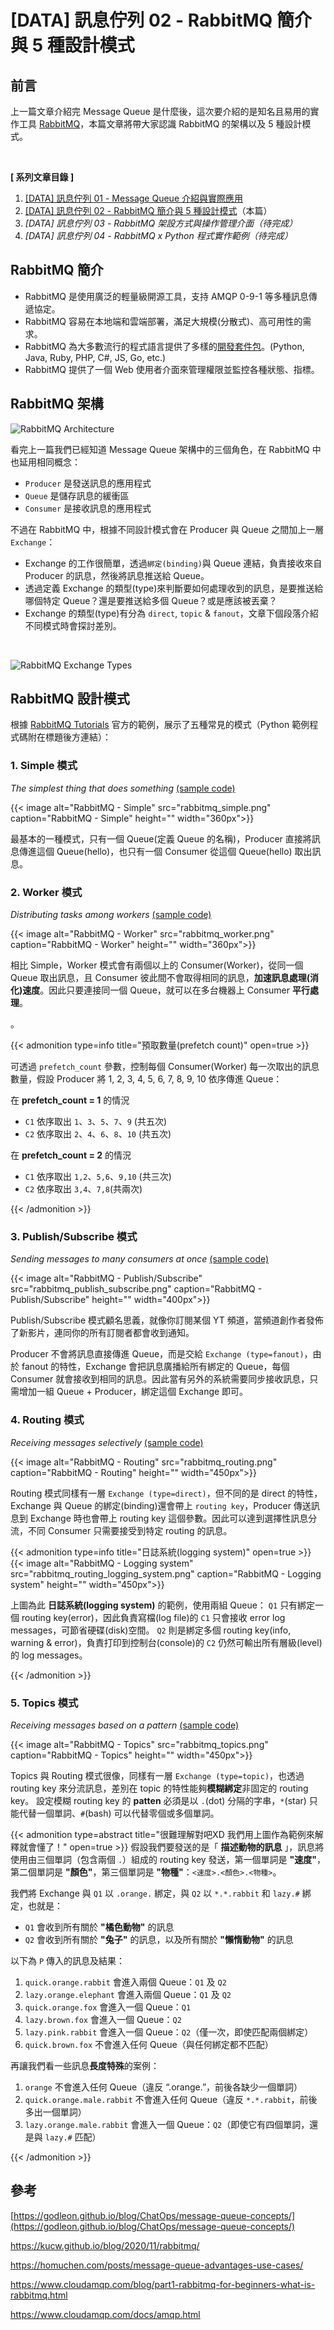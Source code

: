 # [DATA] 訊息佇列 02 - RabbitMQ 簡介與 5 種設計模式

<!--more-->

<!-- # RabbitMQ 介紹 -->

## 前言
上一篇文章介紹完 Message Queue 是什麼後，這次要介紹的是知名且易用的實作工具 [RabbitMQ](https://www.rabbitmq.com/)，本篇文章將帶大家認識 RabbitMQ 的架構以及 5 種設計模式。

<br>

**[ 系列文章目錄 ]**
1. [[DATA] 訊息佇列 01 - Message Queue 介紹與實際應用](/message-queue/)
2. [[DATA] 訊息佇列 02 - RabbitMQ 簡介與 5 種設計模式](/rabbitmq-intro/)（本篇）
3. *[DATA] 訊息佇列 03 - RabbitMQ 架設方式與操作管理介面（待完成）*
4. *[DATA] 訊息佇列 04 - RabbitMQ x Python 程式實作範例（待完成）*

## RabbitMQ 簡介

- RabbitMQ 是使用廣泛的輕量級開源工具，支持 AMQP 0-9-1 等多種訊息傳遞協定。
- RabbitMQ 容易在本地端和雲端部署，滿足大規模(分散式)、高可用性的需求。
- RabbitMQ 為大多數流行的程式語言提供了多樣的[開發套件包](https://www.rabbitmq.com/devtools.html)。(Python, Java, Ruby, PHP, C#, JS, Go, etc.)
- RabbitMQ 提供了一個 Web 使用者介面來管理權限並監控各種狀態、指標。

## RabbitMQ 架構
![RabbitMQ Architecture](rabbitmq_architecture.png "RabbitMQ Architecture")
    
看完上一篇我們已經知道 Message Queue 架構中的三個角色，在 RabbitMQ 中也延用相同概念：
- `Producer` 是發送訊息的應用程式
- `Queue` 是儲存訊息的緩衝區
- `Consumer` 是接收訊息的應用程式

不過在 RabbitMQ 中，根據不同設計模式會在 Producer 與 Queue 之間加上一層 `Exchange`：

- Exchange 的工作很簡單，透過`綁定(binding)`與 Queue 連結，負責接收來自 Producer 的訊息，然後將訊息推送給 Queue。
- 透過定義 Exchange 的類型(type)來判斷要如何處理收到的訊息，是要推送給哪個特定 Queue？還是要推送給多個 Queue？或是應該被丟棄？
- Exchange 的類型(type)有分為 `direct`, `topic` & `fanout`，文章下個段落介紹不同模式時會探討差別。

<br>

![RabbitMQ Exchange Types](rabbitmq_exchange_types.png "RabbitMQ Exchange Types")

<!-- <br></br> -->
## RabbitMQ 設計模式
根據 [RabbitMQ Tutorials](https://www.rabbitmq.com/getstarted.html) 官方的範例，展示了五種常見的模式（Python 範例程式碼附在標題後方連結）：

### 1. Simple 模式
*The simplest thing that does something* [(sample code)](https://www.rabbitmq.com/tutorials/tutorial-one-python.html)

<!--![Simple](01_python-one-overall.png "Simple")-->
{{< image alt="RabbitMQ - Simple" src="rabbitmq_simple.png" caption="RabbitMQ - Simple" height="" width="360px">}}
    
最基本的一種模式，只有一個 Queue(定義 Queue 的名稱)，Producer 直接將訊息傳進這個 Queue(hello)，也只有一個 Consumer 從這個 Queue(hello) 取出訊息。

### 2. Worker 模式
*Distributing tasks among workers* [(sample code)](https://www.rabbitmq.com/tutorials/tutorial-two-python.html)
    
<!--![Worker](02_python-two.png "Worker")-->
{{< image alt="RabbitMQ - Worker" src="rabbitmq_worker.png" caption="RabbitMQ - Worker" height="" width="360px">}}

相比 Simple，Worker 模式會有兩個以上的 Consumer(Worker)，從同一個 Queue 取出訊息，且 Consumer 彼此間不會取得相同的訊息，**加速訊息處理(消化)速度**。因此只要連接同一個 Queue，就可以在多台機器上 Consumer **平行處理**。

。

{{< admonition type=info title="預取數量(prefetch count)" open=true >}}

可透過 `prefetch_count` 參數，控制每個 Consumer(Worker) 每一次取出的訊息數量，假設 Producer 將  1, 2, 3, 4, 5, 6, 7, 8, 9, 10  依序傳進 Queue：

在 **prefetch_count = 1** 的情況
 - `C1` 依序取出 `1`、`3`、`5`、`7`、`9` (共五次)
 - `C2` 依序取出 `2`、`4`、`6`、`8`、`10` (共五次)

在 **prefetch_count = 2** 的情況
 - `C1` 依序取出 `1,2`、`5,6`、`9,10` (共三次)
 - `C2` 依序取出 `3,4`、`7,8`(共兩次)

 {{< /admonition >}}

### 3. Publish/Subscribe 模式    
*Sending messages to many consumers at once* [(sample code)](https://www.rabbitmq.com/tutorials/tutorial-three-python.html)
    
<!--![Publish/Subscribe](03_python-three.png "Publish/Subscribe")-->
{{< image alt="RabbitMQ - Publish/Subscribe" src="rabbitmq_publish_subscribe.png" caption="RabbitMQ - Publish/Subscribe" height="" width="400px">}}
    
Publish/Subscribe 模式顧名思義，就像你訂閱某個 YT 頻道，當頻道創作者發佈了新影片，連同你的所有訂閱者都會收到通知。

Producer 不會將訊息直接傳進 Queue，而是交給 `Exchange (type=fanout)`，由於 fanout 的特性，Exchange 會把訊息廣播給所有綁定的 Queue，每個 Consumer 就會接收到相同的訊息。因此當有另外的系統需要同步接收訊息，只需增加一組 Queue + Producer，綁定這個 Exchange 即可。

### 4. Routing 模式 
*Receiving messages selectively* [(sample code)](https://www.rabbitmq.com/tutorials/tutorial-four-python.html)
    
<!--![Routing](04_direct-exchange.png "Routing")-->
{{< image alt="RabbitMQ - Routing" src="rabbitmq_routing.png" caption="RabbitMQ - Routing" height="" width="450px">}}
    
Routing 模式同樣有一層 `Exchange (type=direct)`，但不同的是 direct 的特性，Exchange 與 Queue 的綁定(binding)還會帶上 `routing key`，Producer 傳送訊息到 Exchange 時也會帶上 routing key 這個參數。因此可以達到選擇性訊息分流，不同 Consumer 只需要接受到特定 routing 的訊息。
        
{{< admonition type=info title="日誌系統(logging system)" open=true >}}
{{< image alt="RabbitMQ - Logging system" src="rabbitmq_routing_logging_system.png" caption="RabbitMQ - Logging system" height="" width="450px">}}
        
上圖為此 **日誌系統(logging system)** 的範例，使用兩組 Queue：
 `Q1` 只有綁定一個 routing key(error)，因此負責寫檔(log file)的 `C1` 只會接收 error log messages，可節省硬碟(disk)空間。
 `Q2` 則是綁定多個 routing key(info, warning & error)，負責打印到控制台(console)的 `C2` 仍然可輸出所有層級(level)的 log messages。

{{< /admonition >}}

### 5. Topics 模式 
*Receiving messages based on a pattern* [(sample code)](https://www.rabbitmq.com/tutorials/tutorial-five-python.html)
    
<!--![Topics](06_python-five.png "Topics")-->
{{< image alt="RabbitMQ - Topics" src="rabbitmq_topics.png" caption="RabbitMQ - Topics" height="" width="450px">}}
    
Topics 與 Routing 模式很像，同樣有一層 `Exchange (type=topic)`，也透過 routing key 來分流訊息，差別在 topic 的特性能夠**模糊綁定**非固定的 routing key。 設定模糊 routing key 的 **patten** 必須是以 `.`(dot) 分隔的字串，`*`(star) 只能代替一個單詞、`#`(bash) 可以代替零個或多個單詞。


{{< admonition type=abstract title="很難理解對吧XD 我們用上圖作為範例來解釋就會懂了！" open=true >}}
假設我們要發送的是「 **描述動物的訊息** 」，訊息將使用由三個單詞（包含兩個 `.`）組成的 routing key 發送，第一個單詞是 **"速度"**，第二個單詞是 **"顏色"**，第三個單詞是 **"物種"**：`<速度>.<顏色>.<物種>`。

我們將 Exchange 與 `Q1` 以 `.orange.` 綁定，與 `Q2` 以 `*.*.rabbit` 和 `lazy.#` 綁定，也就是：
 - `Q1` 會收到所有關於 **"橘色動物"** 的訊息
 - `Q2` 會收到所有關於 **"兔子"** 的訊息，以及所有關於 **"懶惰動物"** 的訊息

以下為 `P` 傳入的訊息及結果：
1. `quick.orange.rabbit` 會進入兩個 Queue：`Q1` 及 `Q2`
2. `lazy.orange.elephant` 會進入兩個 Queue：`Q1` 及 `Q2`
3. `quick.orange.fox` 會進入一個 Queue：`Q1`
4. `lazy.brown.fox` 會進入一個 Queue：`Q2`
5. `lazy.pink.rabbit` 會進入一個 Queue：`Q2`（僅一次，即使匹配兩個綁定）
6. `quick.brown.fox` 不會進入任何 Queue（與任何綁定都不匹配）

再讓我們看一些訊息**長度特殊**的案例：
1. `orange` 不會進入任何 Queue（違反 “.orange.”，前後各缺少一個單詞）
2. `quick.orange.male.rabbit` 不會進入任何 Queue（違反 `*.*.rabbit`，前後多出一個單詞） 
3. `lazy.orange.male.rabbit` 會進入一個 Queue：`Q2`（即使它有四個單詞，還是與 `lazy.#` 匹配）

{{< /admonition >}}

## 參考
[https://godleon.github.io/blog/ChatOps/message-queue-concepts/](https://godleon.github.io/blog/ChatOps/message-queue-concepts/)

https://kucw.github.io/blog/2020/11/rabbitmq/

https://homuchen.com/posts/message-queue-advantages-use-cases/

https://www.cloudamqp.com/blog/part1-rabbitmq-for-beginners-what-is-rabbitmq.html

https://www.cloudamqp.com/docs/amqp.html

